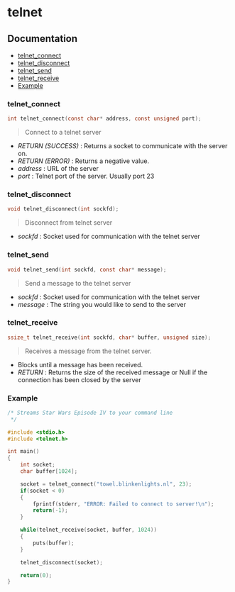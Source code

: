 # telnet

## Documentation

* [telnet_connect](#telnet_connect)
* [telnet_disconnect](#telnet_disconnect)
* [telnet_send](#telnet_send)
* [telnet_receive](#telnet_receive)
* [Example](#example)

### telnet_connect
```c
int telnet_connect(const char* address, const unsigned port);
```
> Connect to a telnet server
* *RETURN (SUCCESS)* : Returns a socket to communicate with the server on.
* *RETURN (ERROR)* : Returns a negative value.
* *address* : URL of the server
* *port* : Telnet port of the server. Usually port 23

### telnet_disconnect
```c
void telnet_disconnect(int sockfd);
```
> Disconnect from telnet server
* *sockfd* : Socket used for communication with the telnet server

### telnet_send
```c
void telnet_send(int sockfd, const char* message);
```
> Send a message to the telnet server
* *sockfd* : Socket used for communication with the telnet server
* *message* : The string you would like to send to the server

### telnet_receive
```c
ssize_t telnet_receive(int sockfd, char* buffer, unsigned size);
```
> Receives a message from the telnet server.
* Blocks until a message has been received.
* *RETURN* : Returns the size of the received message or Null if the connection has been closed by the server

### Example
```c
/* Streams Star Wars Episode IV to your command line
 */

#include <stdio.h>
#include <telnet.h>

int main()
{
	int socket;
	char buffer[1024];

	socket = telnet_connect("towel.blinkenlights.nl", 23);
	if(socket < 0)
	{
		fprintf(stderr, "ERROR: Failed to connect to server!\n");
		return(-1);
	}

	while(telnet_receive(socket, buffer, 1024))
	{
		puts(buffer);
	}

	telnet_disconnect(socket);

	return(0);
}
```